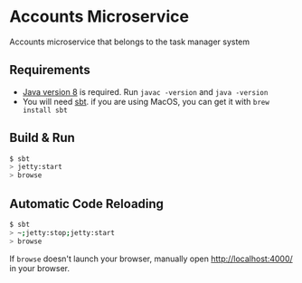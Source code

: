 # Accounts Microservice #

Accounts microservice that belongs to the task manager system

## Requirements

- [Java version 8](https://www.java.com/en/download/mac_download.jsp) is required. Run `javac -version` and `java -version`
- You will need [sbt](https://www.scala-sbt.org/). if you are using MacOS, you can get it with `brew install sbt`

## Build & Run

```sh
$ sbt
> jetty:start
> browse
```

## Automatic Code Reloading

```sh
$ sbt
> ~;jetty:stop;jetty:start
> browse
```

If `browse` doesn't launch your browser, manually open [http://localhost:4000/](http://localhost:4000/) in your browser.
